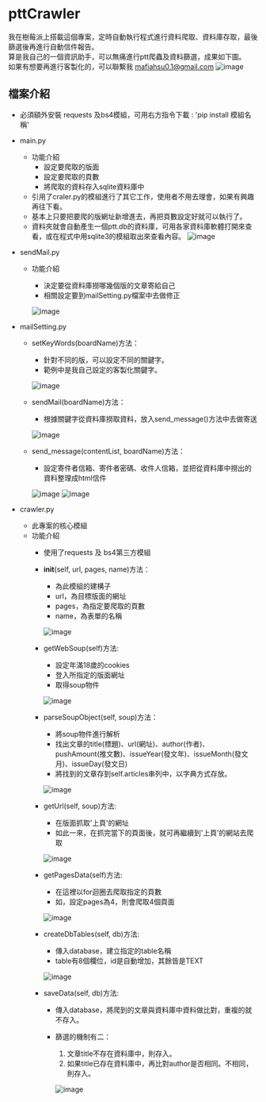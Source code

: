 # pttCrawler
我在樹莓派上搭載這個專案，定時自動執行程式進行資料爬取、資料庫存取，最後篩選後再進行自動信件報告。</br>
算是我自己的一個資訊助手，可以無痛進行ptt爬蟲及資料篩選，成果如下圖。</br>
如果有想要再進行客製化的，可以聯繫我 mafiahsu0.1@gmail.com
![image](https://user-images.githubusercontent.com/109893487/215242577-f55cc891-783f-4a41-ba2d-0c24f3cd0aa9.png)


## 檔案介紹
* 必須額外安裝 requests 及bs4模組，可用右方指令下載 : 'pip install 模組名稱'
* main.py
  * 功能介紹
    * 設定要爬取的版面
    * 設定要爬取的頁數
    * 將爬取的資料存入sqlite資料庫中
  * 引用了craler.py的模組進行了其它工作，使用者不用去理會，如果有興趣再往下看。
  * 基本上只要把要爬的版網址新增進去，再把頁數設定好就可以執行了。
  * 資料夾就會自動產生一個ptt.db的資料庫，可用各家資料庫軟體打開來查看，或在程式中用sqlite3的模組取出來查看內容。
  ![image](https://user-images.githubusercontent.com/109893487/215240970-5f34e07b-6fb2-4269-b88a-77542e99cbd0.png)
* sendMail.py
  * 功能介紹
    * 決定要從資料庫撈哪幾個版的文章寄給自己
    * 相關設定要到mailSetting.py檔案中去做修正
    
    ![image](https://user-images.githubusercontent.com/109893487/215242228-271d59dc-42df-4d64-9509-b7f2575e3854.png)

* mailSetting.py
  * setKeyWords(boardName)方法：
    * 針對不同的版，可以設定不同的關鍵字。
    * 範例中是我自己設定的客製化關鍵字。
    
    ![image](https://user-images.githubusercontent.com/109893487/215242308-ac731a5d-1457-4c17-9d06-d22e44655933.png)
  * sendMail(boardName)方法：
    * 根據關鍵字從資料庫撈取資料，放入send_message()方法中去做寄送
    
    ![image](https://user-images.githubusercontent.com/109893487/215242345-5e9fa3e9-b69c-48d5-af97-bedf23cba6ef.png)
  * send_message(contentList, boardName)方法：
    * 設定寄件者信箱、寄件者密碼、收件人信箱，並把從資料庫中撈出的資料整理成html信件
    
    ![image](https://user-images.githubusercontent.com/109893487/215242426-5353e51b-ad0d-483b-984c-d11f7c63bc84.png)
    ![image](https://user-images.githubusercontent.com/109893487/215242450-3f96708d-3edd-42cc-b52d-c54841c55b7e.png)

* crawler.py
  * 此專案的核心模組
  * 功能介紹
    * 使用了requests 及 bs4第三方模組
    * __init__(self, url, pages, name)方法：
      * 為此模組的建構子
      * url，為目標版面的網址
      * pages，為指定要爬取的頁數
      * name，為表單的名稱
 
      ![image](https://user-images.githubusercontent.com/109893487/215241542-83ef66ad-357c-46b0-b8d2-94ac6ff95a40.png)
    * getWebSoup(self)方法:
      * 設定年滿18歲的cookies
      * 登入所指定的版面網址
      * 取得soup物件
      
      ![image](https://user-images.githubusercontent.com/109893487/215241547-d50ec191-9bad-49d3-8e2b-e7d4ddd63af2.png)
    * parseSoupObject(self, soup)方法：
      * 將soup物件進行解析
      * 找出文章的title(標題)、url(網址)、author(作者)、pushAmount(推文數)、issueYear(發文年)、issueMonth(發文月)、issueDay(發文日)
      * 將找到的文章存到self.articles串列中，以字典方式存放。
      
      ![image](https://user-images.githubusercontent.com/109893487/215241691-90084d06-688c-4368-afcf-7a0dc0cedb38.png)
    * getUrl(self, soup)方法:
      * 在版面抓取'上頁'的網址
      * 如此一來，在抓完當下的頁面後，就可再繼續到'上頁'的網站去爬取
      
      ![image](https://user-images.githubusercontent.com/109893487/215241788-d1861452-4a76-4540-8241-5de4e84e3892.png)
    
    * getPagesData(self)方法:
      * 在這裡以for迴圈去爬取指定的頁數
      * 如，設定pages為4，則會爬取4個頁面
      
      ![image](https://user-images.githubusercontent.com/109893487/215241880-39d330cc-19ff-48f2-90d8-62815e3b242b.png)
     
    * createDbTables(self, db)方法:
      * 傳入database，建立指定的table名稱
      * table有8個欄位，id是自動增加，其餘皆是TEXT
      
      ![image](https://user-images.githubusercontent.com/109893487/215241958-c32d4aef-d706-47a7-8022-981c92f7c4f9.png)
    
    * saveData(self, db)方法:
      * 傳入database，將爬到的文章與資料庫中資料做比對，重複的就不存入。
      * 篩選的機制有二：
        1. 文章title不存在資料庫中，則存入。
        2. 如果title已存在資料庫中，再比對author是否相同。不相同，則存入。
        
        ![image](https://user-images.githubusercontent.com/109893487/215242107-a9dd64e0-5c8d-4da0-be45-b65edae8ee6a.png)





    
